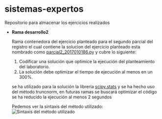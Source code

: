 # sistemas-expertos
Repositorio para almacenar los ejercicios realizados

- **Rama desarrollo2**

  Rama contenedora del ejercicio planteado para el segundo parcial del registro el cual contiene la solucion del ejercicio planteado
  esta nombrado como [parcial2_2017010186.py](https://github.com/Dennisflores/sistemas-expertos/blob/desarrollo2/parcial2_2017010186.py) y cubre lo siguiente:
  1. Codificar una solución que optimice la ejecución del planteamiento del laboratorio.
  2. La solución debe optimizar el tiempo de ejecución al menos en un 300%.
  
  se ha utilizado para la solución la librería [scipy.stats](https://docs.scipy.org/doc/scipy/reference/generated/scipy.stats.truncnorm.html) y se ha hecho uso del método truncnorm, en futuras ramas se buscará optimizar el código
  se ha reducido la ejecución al menos 2 segundos

  Pedemos ver la sintaxis del método utilizado:
  ![Sintaxis del método utilizado](https://vrzkj25a871bpq7t1ugcgmn9-wpengine.netdna-ssl.com/wp-content/uploads/2018/12/numpy-random-normal-syntax-explanation.png)



